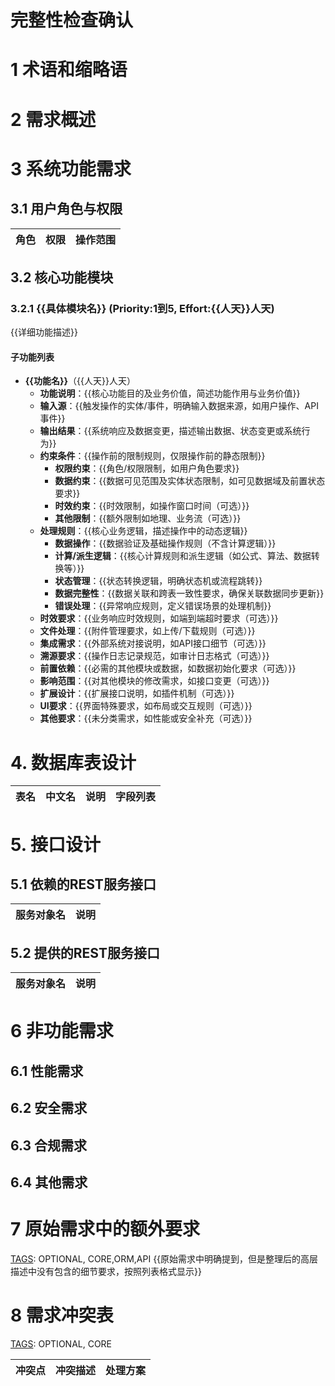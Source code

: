 # 完整性检查确认
[TAGS]: OPTIONAL

# 1 术语和缩略语

[TAGS]: CORE

# 2 需求概述

[TAGS]: CORE

# 3 系统功能需求

## 3.1 用户角色与权限

| 角色 | 权限 | 操作范围 |
|----|----|------|

## 3.2 核心功能模块

### 3.2.1 {{具体模块名}} (Priority:1到5, Effort:{{人天}}人天)

[TAGS]: DYNAMIC,MENU,ORM,API
{{详细功能描述}}

#### 子功能列表

[TAGS]: OPTIONAL

- **{{功能名}}**（{{人天}}人天）
  - **功能说明**：{{核心功能目的及业务价值，简述功能作用与业务价值}}
  - **输入源**：{{触发操作的实体/事件，明确输入数据来源，如用户操作、API事件}}
  - **输出结果**：{{系统响应及数据变更，描述输出数据、状态变更或系统行为}}
  - **约束条件**：{{操作前的限制规则，仅限操作前的静态限制}}
    - **权限约束**：{{角色/权限限制，如用户角色要求}}
    - **数据约束**：{{数据可见范围及实体状态限制，如可见数据域及前置状态要求}}
    - **时效约束**：{{时效限制，如操作窗口时间（可选）}}
    - **其他限制**：{{额外限制如地理、业务流（可选）}}
  - **处理规则**：{{核心业务逻辑，描述操作中的动态逻辑}}
    - **数据操作**：{{数据验证及基础操作规则（不含计算逻辑）}}
    - **计算/派生逻辑**：{{核心计算规则和派生逻辑（如公式、算法、数据转换等）}}
    - **状态管理**：{{状态转换逻辑，明确状态机或流程跳转}}
    - **数据完整性**：{{数据关联和跨表一致性要求，确保关联数据同步更新}}
    - **错误处理**：{{异常响应规则，定义错误场景的处理机制}}
  - **时效要求**：{{业务响应时效规则，如端到端超时要求（可选）}}
  - **文件处理**：{{附件管理要求，如上传/下载规则（可选）}}
  - **集成需求**：{{外部系统对接说明，如API接口细节（可选）}}
  - **溯源要求**：{{操作日志记录规范，如审计日志格式（可选）}}
  - **前置依赖**：{{必需的其他模块或数据，如数据初始化要求（可选）}}
  - **影响范围**：{{对其他模块的修改需求，如接口变更（可选）}}
  - **扩展设计**：{{扩展接口说明，如插件机制（可选）}}
  - **UI要求**：{{界面特殊要求，如布局或交互规则（可选）}}
  - **其他要求**：{{未分类需求，如性能或安全补充（可选）}}

# 4. 数据库表设计

[TAGS]: CORE,ORM

| 表名 | 中文名 | 说明 | 字段列表 |
|----|-----|----|------|

# 5. 接口设计

## 5.1 依赖的REST服务接口

| 服务对象名 | 说明 |
|-------|----|

## 5.2 提供的REST服务接口

| 服务对象名 | 说明 |
|-------|----|

# 6 非功能需求

## 6.1 性能需求

## 6.2 安全需求

## 6.3 合规需求

[TAGS]: OPTIONAL

## 6.4 其他需求

[TAGS]: OPTIONAL

# 7 原始需求中的额外要求

[TAGS]: OPTIONAL, CORE,ORM,API
{{原始需求中明确提到，但是整理后的高层描述中没有包含的细节要求，按照列表格式显示}}

# 8 需求冲突表
[TAGS]: OPTIONAL, CORE

| 冲突点 | 冲突描述 | 处理方案 |
|--------|----------|----------|
